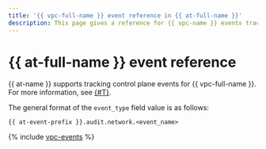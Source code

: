 ```yaml
---
title: '{{ vpc-full-name }} event reference in {{ at-full-name }}'
description: This page gives a reference for {{ vpc-name }} events tracked in {{ at-name }}.
---
```


# {{ at-full-name }} event reference

{{ at-name }} supports tracking control plane events for {{ vpc-full-name }}. For more information, see [{#T}](../audit-trails/concepts/format.md).

The general format of the `event_type` field value is as follows:

```text
{{ at-event-prefix }}.audit.network.<event_name>
```

{% include [vpc-events](../_includes/audit-trails/events/vpc-events.md) %}